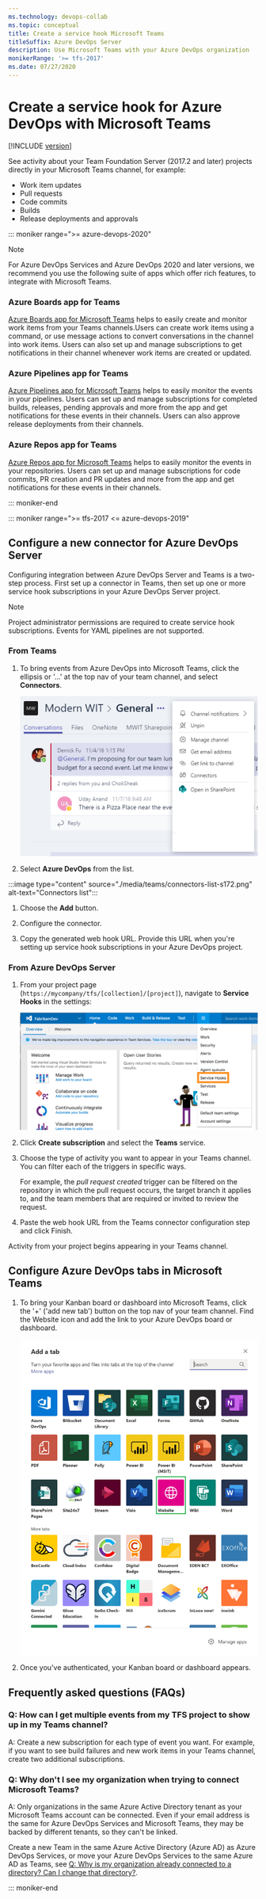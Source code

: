 ```yaml
---
ms.technology: devops-collab
ms.topic: conceptual
title: Create a service hook Microsoft Teams
titleSuffix: Azure DevOps Server
description: Use Microsoft Teams with your Azure DevOps organization
monikerRange: '>= tfs-2017'
ms.date: 07/27/2020
---
```


# Create a service hook for Azure DevOps with Microsoft Teams 

[!INCLUDE [version](../../includes/version-tfs-2017-through-vsts.md)]

See activity about your Team Foundation Server (2017.2 and later) projects directly in your Microsoft Teams channel, for example:
* Work item updates
* Pull requests
* Code commits
* Builds
* Release deployments and approvals


::: moniker range=">= azure-devops-2020"
> [!NOTE]
> For Azure DevOps Services and Azure DevOps 2020 and later versions, we recommend you use the following suite of apps which offer rich features, to integrate with Microsoft Teams.

### Azure Boards app for Teams

[Azure Boards app for Microsoft Teams](../../boards/integrations/boards-teams.md) helps to easily create and monitor work items from your Teams channels.Users can create work items using a command, or use message actions to convert conversations in the channel into work items. Users can also set up and manage subscriptions to get notifications in their channel whenever work items are created or updated. 

### Azure Pipelines app for Teams

[Azure Pipelines app for Microsoft Teams](../../pipelines/integrations/microsoft-teams.md) helps to easily monitor the events in your pipelines. Users can set up and manage subscriptions for completed builds, releases, pending approvals and more from the app and get notifications for these events in their channels. Users can also approve release deployments from their channels. 

### Azure Repos app for Teams

[Azure Repos app for Microsoft Teams](../../repos/integrations/repos-teams.md) helps to easily monitor the events in your repositories. Users can set up and manage subscriptions for code commits, PR creation and PR updates and more from the app and get notifications for these events in their channels. 

::: moniker-end

::: moniker range=">= tfs-2017 <= azure-devops-2019"

## Configure a new connector for Azure DevOps Server

Configuring integration between Azure DevOps Server and Teams is a two-step process. First set up a connector in Teams, then set up one or more service hook subscriptions in your Azure DevOps Server project.

> [!NOTE]  
> Project administrator permissions are required to create service hook subscriptions. 
> Events for YAML pipelines are not supported. 


### From Teams 

1. To bring events from Azure DevOps into Microsoft Teams, click the ellipsis or '...' at the top nav of your team channel, and select **Connectors**. 

   ![Open the Teams actions menu](./media/teams/open-teams-menu-s172.png) 

1. Select **Azure DevOps** from the list.

  :::image type="content" source="./media/teams/connectors-list-s172.png" alt-text="Connectors list":::

1. Choose the **Add** button.

2. Configure the connector. 

1. Copy the generated web hook URL. Provide this URL when you're setting up service hook subscriptions in your Azure DevOps project.

### From Azure DevOps Server

1. From your project page (```https://mycompany/tfs/[collection]/[project]```), navigate to **Service Hooks** in the settings:

   ![Azure DevOps Services, Service Hook Settings](media/slack/vsts-service-hooks.png)  

1. Click **Create subscription** and select the **Teams** service.

1. Choose the type of activity you want to appear in your Teams channel.	You can filter each of the triggers in specific ways.

	For example, the *pull request created* trigger can be filtered on the repository in which the pull request occurs, 
    the target branch it applies to, and the team members that are required or invited to review the request.

1. Paste the web hook URL from the Teams connector configuration step and click Finish.

Activity from your project begins appearing in your Teams channel.


## Configure Azure DevOps tabs in Microsoft Teams

1. To bring your Kanban board or dashboard into Microsoft Teams, click the '+' ('add new tab') button on the top nav of your team channel. Find the Website icon and add the link to your Azure DevOps board or dashboard. 

   ![Add a new tab to Teams channel](./media/teams/teams-as-website.png)

2. Once you've authenticated, your Kanban board or dashboard appears.
   

## Frequently asked questions (FAQs)

<!-- BEGINSECTION class="m-qanda" -->

### Q: How can I get multiple events from my TFS project to show up in my Teams channel?

A: Create a new subscription for each type of event you want.
For example, if you want to see build failures and new work items in your Teams channel,
create two additional subscriptions.

### Q: Why don't I see my organization when trying to connect Microsoft Teams?

A: Only organizations in the same Azure Active Directory tenant as your Microsoft Teams account can be connected. Even if your email address is the same for Azure DevOps Services and Microsoft Teams, they may be backed by different tenants, so they can't be linked.

Create a new Team in the same Azure Active Directory (Azure AD) as Azure DevOps Services, or move your Azure DevOps Services to the same Azure AD as Teams, see [Q: Why is my organization already connected to a directory? Can I change that directory?](../../organizations/accounts/faq-azure-access.md#q-why-is-my-organization-already-connected-to-a-directory-can-i-change-that-directory).

<!-- ENDSECTION -->

::: moniker-end